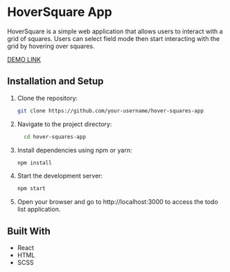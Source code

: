 # HoverSquare App

HoverSquare is a simple web application that allows users to interact with a grid of squares. 
Users can select field mode then start interacting with the grid by hovering over squares.

[DEMO LINK](https://esteban4769.github.io/hover-squares-app/)


## Installation and Setup

1. Clone the repository:

   ```sh
   git clone https://github.com/your-username/hover-squares-app
   ```
2. Navigate to the project directory:
   
    ```sh
      cd hover-squares-app
    ```
3. Install dependencies using npm or yarn:

     ```sh
     npm install
     ```
4. Start the development server:

     ```sh
     npm start
     ```

5. Open your browser and go to http://localhost:3000 to access the todo list application.

## Built With

- React
- HTML
- SCSS
